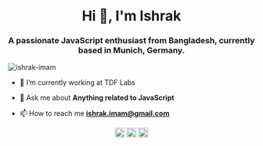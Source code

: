 <!--
**ishrak-imam/ishrak-imam** is a ✨ _special_ ✨ repository because its `README.md` (this file) appears on your GitHub profile.

Here are some ideas to get you started:

- 🔭 I’m currently working on ...
- 🌱 I’m currently learning ...
- 👯 I’m looking to collaborate on ...
- 🤔 I’m looking for help with ...
- 💬 Ask me about ...
- 📫 How to reach me: ...
- 😄 Pronouns: ...
- ⚡ Fun fact: ...
-->

<h1 align="center">Hi 👋, I'm Ishrak</h1>
<h3 align="center">A passionate JavaScript enthusiast from Bangladesh, currently based in Munich, Germany.</h3>
<p align="left"> <img src="https://komarev.com/ghpvc/?username=ishrak-imam" alt="ishrak-imam" /> </p>

- 🔭 I’m currently working at TDF Labs

- 💬 Ask me about **Anything related to JavaScript**

- 📫 How to reach me **ishrak.imam@gmail.com**

<!-- <p align="left"><img src="https://konpa.github.io/devicon/devicon.git/icons/react/react-original-wordmark.svg" alt="react" width="20" height="20"/> <img src="https://konpa.github.io/devicon/devicon.git/icons/angularjs/angularjs-original.svg" alt="angularjs" width="20" height="20"/> <img src="https://konpa.github.io/devicon/devicon.git/icons/amazonwebservices/amazonwebservices-original-wordmark.svg" alt="aws" width="20" height="20"/> <img src="https://konpa.github.io/devicon/devicon.git/icons/docker/docker-original-wordmark.svg" alt="docker" width="20" height="20"/> <img src="https://konpa.github.io/devicon/devicon.git/icons/javascript/javascript-original.svg" alt="javascript" width="20" height="20"/> <img src="https://konpa.github.io/devicon/devicon.git/icons/rust/rust-plain.svg" alt="rust" width="20" height="20"/> <img src="https://konpa.github.io/devicon/devicon.git/icons/nodejs/nodejs-original-wordmark.svg" alt="nodejs" width="20" height="20"/> <img src="https://konpa.github.io/devicon/devicon.git/icons/nginx/nginx-original.svg" alt="nginx" width="20" height="20"/> <img src="https://konpa.github.io/devicon/devicon.git/icons/linux/linux-original.svg" alt="linux" width="20" height="20"/> <img src="https://konpa.github.io/devicon/devicon.git/icons/redux/redux-original.svg" alt="redux" width="20" height="20"/> <img src="https://konpa.github.io/devicon/devicon.git/icons/webpack/webpack-original.svg" alt="webpack" width="20" height="20"/> <img src="https://konpa.github.io/devicon/devicon.git/icons/express/express-original-wordmark.svg" alt="express" width="20" height="20"/></p><p align="center"> <img src="https://github-readme-stats.vercel.app/api?username=ishrak-imam&show_icons=true" alt="ishrak-imam" /> </p> -->

<p align="center">
<a href="https://twitter.com/ishrak_imam" target="blank"><img align="center" src="https://cdn.jsdelivr.net/npm/simple-icons@3.0.1/icons/twitter.svg" alt="ishrak_imam" height="20" width="20" /></a>
<a href="https://linkedin.com/in/ishrak-ibne-imam-823449ab" target="blank"><img align="center" src="https://cdn.jsdelivr.net/npm/simple-icons@3.0.1/icons/linkedin.svg" alt="ishrak-ibne-imam-823449ab" height="20" width="20" /></a>
<a href="https://stackoverflow.com/users/7088438/ishrak" target="blank"><img align="center" src="https://cdn.jsdelivr.net/npm/simple-icons@3.0.1/icons/stackoverflow.svg" alt="7088438/ishrak" height="20" width="20" /></a>
</p>
